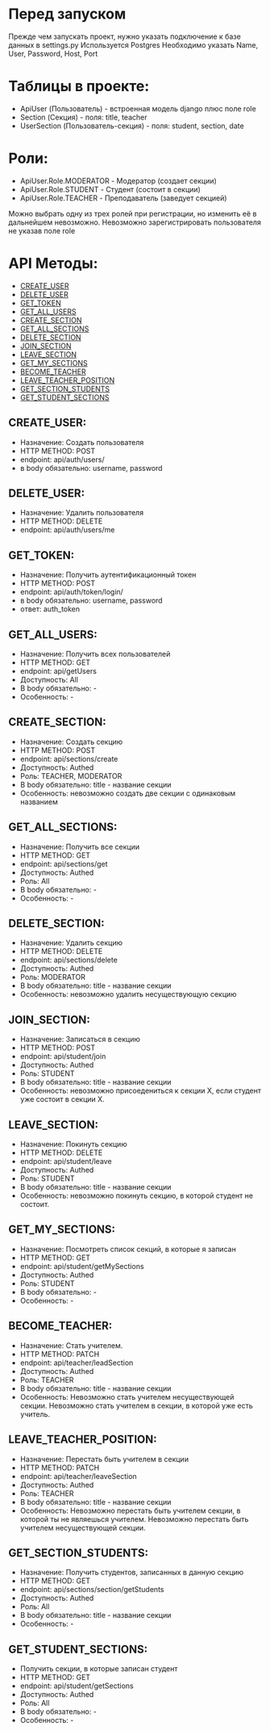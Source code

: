 # Перед запуском
Прежде чем запускать проект, нужно указать подключение к базе данных в settings.py
Используется Postgres
Необходимо указать Name, User, Password, Host, Port


# Таблицы в проекте:

- ApiUser (Пользователь) - встроенная модель django плюс поле role
- Section (Секция) - поля: title, teacher
- UserSection (Пользователь-секция) - поля: student, section, date


# Роли:
- ApiUser.Role.MODERATOR - Модератор (создает секции)
- ApiUser.Role.STUDENT - Студент (состоит в секции)
- ApiUser.Role.TEACHER - Преподаватель (заведует секцией)

Можно выбрать одну из трех ролей при регистрации, но изменить её в дальнейшем невозможно.
Невозможно зарегистрировать пользователя не указав поле role


# API Методы:
- [CREATE_USER](##CREATE_USER)
- [DELETE_USER](##DELETE_USER)
- [GET_TOKEN](##GET_TOKEN)
- [GET_ALL_USERS](##GET_ALL_USERS)
- [CREATE_SECTION](##CREATE_SECTION)
- [GET_ALL_SECTIONS](##GET_ALL_SECTIONS)
- [DELETE_SECTION](##DELETE_SECTION)
- [JOIN_SECTION](##JOIN_SECTION)
- [LEAVE_SECTION](##LEAVE_SECTION)
- [GET_MY_SECTIONS](##GET_MY_SECTIONS)
- [BECOME_TEACHER](##BECOME_TEACHER)
- [LEAVE_TEACHER_POSITION](##LEAVE_TEACHER_POSITION)
- [GET_SECTION_STUDENTS](##GET_SECTION_STUDENTS)
- [GET_STUDENT_SECTIONS](##GET_STUDENT_SECTIONS)

## CREATE_USER:
- Назначение: Создать пользователя
- HTTP METHOD: POST
- endpoint: api/auth/users/
- в body обязательно: username, password


## DELETE_USER:
- Назначение: Удалить пользователя
- HTTP METHOD: DELETE
- endpoint: api/auth/users/me


## GET_TOKEN:
- Назначение: Получить аутентификационный токен
- HTTP METHOD: POST
- endpoint: api/auth/token/login/
- в body обязательно: username, password
- ответ: auth_token


## GET_ALL_USERS:
- Назначение: Получить всех пользователей
- HTTP METHOD: GET
- endpoint: api/getUsers
- Доступность: All
- В body обязательно: -
- Особенность: -


## CREATE_SECTION:
- Назначение: Создать секцию
- HTTP METHOD: POST
- endpoint: api/sections/create
- Доступность: Authed
- Роль: TEACHER, MODERATOR
- В body обязательно: title - название секции
- Особенность: невозможно создать две секции с одинаковым названием


## GET_ALL_SECTIONS:
- Назначение: Получить все секции
- HTTP METHOD: GET
- endpoint: api/sections/get
- Доступность: Authed
- Роль: All
- В body обязательно: -
- Особенность: -


## DELETE_SECTION:
- Назначение: Удалить секцию
- HTTP METHOD: DELETE
- endpoint: api/sections/delete
- Доступность: Authed
- Роль: MODERATOR
- В body обязательно: title - название секции
- Особенность: невозможно удалить несуществующую секцию


## JOIN_SECTION:
- Назначение: Записаться в секцию
- HTTP METHOD: POST
- endpoint: api/student/join
- Доступность: Authed
- Роль: STUDENT
- В body обязательно: title - название секции
- Особенность: невозможно присоедениться к секции X, если студент уже состоит в секции X.


## LEAVE_SECTION:
- Назначение: Покинуть секцию
- HTTP METHOD: DELETE
- endpoint: api/student/leave
- Доступность: Authed
- Роль: STUDENT
- В body обязательно: title - название секции
- Особенность: невозможно покинуть секцию, в которой студент не состоит.


## GET_MY_SECTIONS:
- Назначение: Посмотреть список секций, в которые я записан
- HTTP METHOD: GET
- endpoint: api/student/getMySections
- Доступность: Authed
- Роль: STUDENT
- В body обязательно: -
- Особенность: -


## BECOME_TEACHER:
- Назначение: Стать учителем.
- HTTP METHOD: PATCH
- endpoint: api/teacher/leadSection
- Доступность: Authed
- Роль: TEACHER
- В body обязательно: title - название секции
- Особенность: Невозможно стать учителем несуществующей секции. Невозможно стать учителем в секции, в которой уже есть учитель.


## LEAVE_TEACHER_POSITION:
- Назначение: Перестать быть учителем в секции
- HTTP METHOD: PATCH
- endpoint: api/teacher/leaveSection
- Доступность: Authed
- Роль: TEACHER
- В body обязательно: title - название секции
- Особенность: Невозможно перестать быть учителем секции, в которой
ты не являешься учителем. Невозможно перестать быть учителем
несуществующей секции.


## GET_SECTION_STUDENTS:
- Назначение: Получить студентов, записанных в данную секцию
- HTTP METHOD: GET
- endpoint: api/sections/section/getStudents
- Доступность: Authed
- Роль: All
- В body обязательно: title - название секции
- Особенность: -


## GET_STUDENT_SECTIONS:
- Получить секции, в которые записан студент
- HTTP METHOD: GET
- endpoint: api/student/getSections
- Доступность: Authed
- Роль: All
- В body обязательно: -
- Особенность: -
